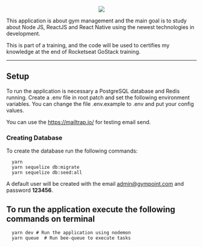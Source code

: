 <p align="center">
  <img src="https://raw.githubusercontent.com/Rocketseat/bootcamp-gostack-desafio-02/master/.github/logo.png">
</p>

This application is about gym management and the main goal is to study about Node JS, ReactJS and React Native using the newest technologies in development.

This is part of a training, and the code will be used to certifies my knowledge at the end of Rocketseat GoStack training.

---
## Setup

To run the application is necessary a PostgreSQL database and Redis running.
Create a .env file in root patch and set the following environment variables.
You can change the file .env.example to .env and put your config values.

You can use the https://mailtrap.io/ for testing email send.

### Creating Database
To create the database run the following commands:

```shell
  yarn
  yarn sequelize db:migrate
  yarn sequelize db:seed:all
```

A default user will be created with the email admin@gympoint.com and password **123456**.

## To run the application execute the following commands on terminal

```shell
  yarn dev # Run the application using nodemon
  yarn queue  # Run bee-queue to execute tasks
```


